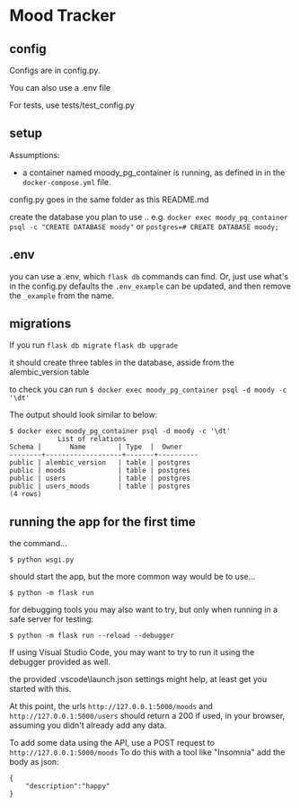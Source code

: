 # Mood Tracker

## config

Configs are in config.py.

You can also use a .env file

For tests, use tests/test_config.py


## setup

Assumptions: 
- a container named moody_pg_container is running, as defined in in the `docker-compose.yml` file.

config.py goes in the same folder as this README.md 

create the database you plan to use ..
e.g. `docker exec moody_pg_container psql -c "CREATE DATABASE moody"`
or `postgres=# CREATE DATABASE moody;`

## .env

you can use a .env, which `flask db` commands can find. 
Or, just use what's in the config.py defaults
the `.env_example` can be updated, and then remove the `_example` from the name.



## migrations

If you run 
`flask db migrate`
`flask db upgrade`

it should create three tables in the database, asside from the alembic_version table

to check you can run 
`$ docker exec moody_pg_container psql -d moody -c '\dt'`

The output should look similar to below:

    $ docker exec moody_pg_container psql -d moody -c '\dt'
                List of relations
    Schema |       Name        | Type  |  Owner
    --------+-------------------+-------+----------
    public | alembic_version   | table | postgres
    public | moods             | table | postgres
    public | users             | table | postgres
    public | users_moods       | table | postgres
    (4 rows)


## running the app for the first time

the command...

    $ python wsgi.py 
    
should start the app, but the more common way would be to use...
    
    $ python -m flask run

for debugging tools you may also want to try, but only when running in a safe server for testing:

    $ python -m flask run --reload --debugger

If using Visual Studio Code, you may want to try to run it using the debugger provided as well. 

the provided .vscode\launch.json settings might help, at least get you started with this. 


At this point, the urls `http://127.0.0.1:5000/moods` and `http://127.0.0.1:5000/users`
should return a 200 if used, in your browser, assuming you didn't already add any data. 

To add some data using the API, use a POST request to `http://127.0.0.1:5000/moods`
To do this with a tool like "Insomnia" add the body as json:

    {
	    "description":"happy"
    }



    
